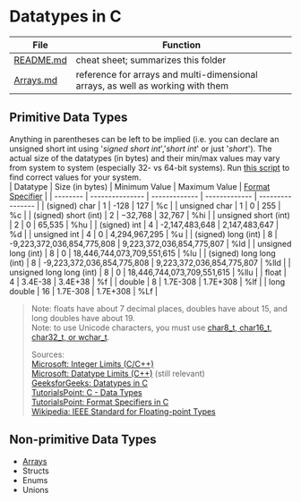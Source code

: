 # Datatypes in C
| File | Function | 
| ---- | -------- |
| [README.md](https://github.com/EthanC2/Notes-and-Writeups/blob/main/C/Data%20Types/README.md) | cheat sheet; summarizes this folder |
| [Arrays.md](https://github.com/EthanC2/Notes-and-Writeups/blob/main/C/Data%20Types/Arrays.md) | reference for arrays and multi-dimensional arrays, as well as working with them |

## Primitive Data Types
Anything in parentheses can be left to be implied (i.e. you can declare an unsigned short int using '_signed short int_','_short int_' or just '_short_').
The actual size of the datatypes (in bytes) and their min/max values may vary from system to system (especially 32- vs 64-bit systems).
Run [this script](https://github.com/steven-schronk/C-Programming-Examples/commit/077c0d23312f66cd8209683c639516e56b06eb47) to find correct values for your system. <br />
| Datatype | Size (in bytes) | Minimum Value | Maximum Value | [Format Specifier](https://github.com/EthanC2/Notes-and-Writeups/blob/main/C/Data%20Types/Format%20Specifiers.md) |
| -------- | --------------- | ------------- | ------------- | ---------------- |
| (signed) char | 1 | -128 | 127 | %c |
| unsigned char | 1 | 0 | 255 | %c |
| (signed) short (int) | 2 | −32,768 | 32,767 | %hi |
| unsigned short (int) | 2 | 0 | 65,535 | %hu |
| (signed) int | 4 | -2,147,483,648 | 2,147,483,647 | %d |
| unsigned int | 4 | 0 | 4,294,967,295  | %u |
| (signed) long (int) | 8 | -9,223,372,036,854,775,808 | 9,223,372,036,854,775,807 | %ld |
| unsigned long (int) | 8 | 0 | 18,446,744,073,709,551,615 | %lu |
| (signed) long long (int) | 8 | -9,223,372,036,854,775,808 | 9,223,372,036,854,775,807 | %lld |
| unsigned long long (int) | 8 | 0 | 18,446,744,073,709,551,615 | %llu |
| float | 4 | 3.4E-38 | 3.4E+38 | %f |
| double | 8 | 1.7E-308 | 1.7E+308 | %lf |
| long double | 16 | 1.7E-308 | 1.7E+308 | %Lf |
> Note: floats have about 7 decimal places, doubles have about 15, and long doubles have about 19. <br />
> Note: to use Unicode characters, you must use [char8_t, char16_t, char32_t, or wchar_t](https://stackoverflow.com/questions/11287213/what-is-a-wide-character-string-in-c-language). <br />
>
> Sources: <br />
> [Microsoft: Integer Limits (C/C++)](https://docs.microsoft.com/en-us/cpp/c-language/cpp-integer-limits?view=msvc-160) <br />
> [Microsoft: Datatype Limits (C++)](https://docs.microsoft.com/en-us/cpp/cpp/data-type-ranges?view=msvc-160) (still relevant) <br />
> [GeeksforGeeks: Datatypes in C](https://www.geeksforgeeks.org/data-types-in-c/) <br />
> [TutorialsPoint: C - Data Types](https://www.tutorialspoint.com/cprogramming/c_data_types.htm) <br />
> [TutorialsPoint: Format Specifiers in C](https://www.tutorialspoint.com/format-specifiers-in-c) <br />
> [Wikipedia: IEEE Standard for Floating-point Types](https://en.wikipedia.org/wiki/IEEE_754-1985) <br />

## Non-primitive Data Types
- [Arrays](https://github.com/EthanC2/Notes-and-Writeups/blob/main/C/Data%20Types/Arrays.md)
- Structs
- Enums
- Unions
